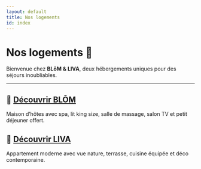 ```yaml
---
layout: default
title: Nos logements
id: index
---
```


# Nos logements 🌿

Bienvenue chez **BLōM & LIVA**, deux hébergements uniques pour des séjours inoubliables.

---

## 🔹 [Découvrir BLŌM](/LIVABLOM/blom)
Maison d’hôtes avec spa, lit king size, salle de massage, salon TV et petit déjeuner offert.

## 🔹 [Découvrir LIVA](/LIVABLOM/liva)
Appartement moderne avec vue nature, terrasse, cuisine équipée et déco contemporaine.
